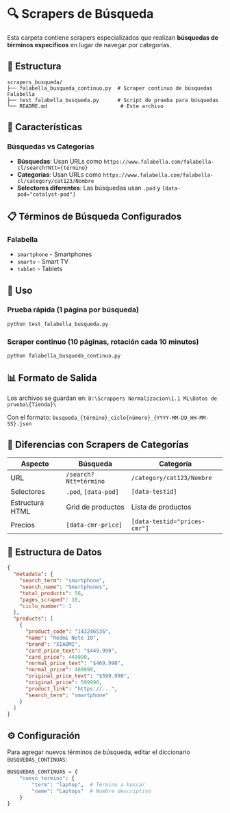 # 🔍 Scrapers de Búsqueda

Esta carpeta contiene scrapers especializados que realizan **búsquedas de términos específicos** en lugar de navegar por categorías.

## 📁 Estructura

```
scrapers_busqueda/
├── falabella_busqueda_continuo.py  # Scraper continuo de búsquedas Falabella
├── test_falabella_busqueda.py      # Script de prueba para búsquedas
└── README.md                        # Este archivo
```

## 🎯 Características

### Búsquedas vs Categorías
- **Búsquedas**: Usan URLs como `https://www.falabella.com/falabella-cl/search?Ntt={término}`
- **Categorías**: Usan URLs como `https://www.falabella.com/falabella-cl/category/cat123/Nombre`
- **Selectores diferentes**: Las búsquedas usan `.pod` y `[data-pod="catalyst-pod"]`

## 📋 Términos de Búsqueda Configurados

### Falabella
- `smartphone` - Smartphones
- `smartv` - Smart TV  
- `tablet` - Tablets

## 🚀 Uso

### Prueba rápida (1 página por búsqueda)
```bash
python test_falabella_busqueda.py
```

### Scraper continuo (10 páginas, rotación cada 10 minutos)
```bash
python falabella_busqueda_continuo.py
```

## 📊 Formato de Salida

Los archivos se guardan en:
`D:\Scrappers Normalizacion\1.1 ML\Datos de prueba\{Tienda}\`

Con el formato:
`busqueda_{término}_ciclo{número}_{YYYY-MM-DD_HH-MM-SS}.json`

## 🔄 Diferencias con Scrapers de Categorías

| Aspecto | Búsqueda | Categoría |
|---------|----------|-----------|
| URL | `/search?Ntt=término` | `/category/cat123/Nombre` |
| Selectores | `.pod`, `[data-pod]` | `[data-testid]` |
| Estructura HTML | Grid de productos | Lista de productos |
| Precios | `[data-cmr-price]` | `[data-testid="prices-cmr"]` |

## 📝 Estructura de Datos

```json
{
  "metadata": {
    "search_term": "smartphone",
    "search_name": "Smartphones",
    "total_products": 56,
    "pages_scraped": 10,
    "ciclo_number": 1
  },
  "products": [
    {
      "product_code": "143246536",
      "name": "Redmi Note 10",
      "brand": "XIAOMI",
      "card_price_text": "$449.990",
      "card_price": 449990,
      "normal_price_text": "$469.990",
      "normal_price": 469990,
      "original_price_text": "$599.990",
      "original_price": 599990,
      "product_link": "https://...",
      "search_term": "smartphone"
    }
  ]
}
```

## ⚙️ Configuración

Para agregar nuevos términos de búsqueda, editar el diccionario `BUSQUEDAS_CONTINUAS`:

```python
BUSQUEDAS_CONTINUAS = {
    "nuevo_termino": {
        "term": "laptop",  # Término a buscar
        "name": "Laptops"  # Nombre descriptivo
    }
}
```
